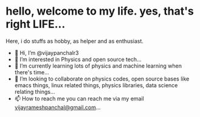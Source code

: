 # hello, welcome to my life. yes, that's right LIFE...

Here, i do stuffs as hobby, as helper and as enthusiast.


- 👋 Hi, I’m @vijaypanchalr3
- 👀 I’m interested in Physics and open source tech...
- 🌱 I’m currently learning lots of physics and machine learning when there's time...
- 💞️ I’m looking to collaborate on physics codes, open source bases like emacs things, linux related things, physics libraries, data science relating things...
- 📫 How to reach me you can reach me via my email vijayrameshpanchal@gmail.com...

<!---
vijaypanchalr3/vijaypanchalr3 is a ✨ special ✨ repository because its `README.md` (this file) appears on your GitHub profile.
You can click the Preview link to take a look at your changes.
--->

